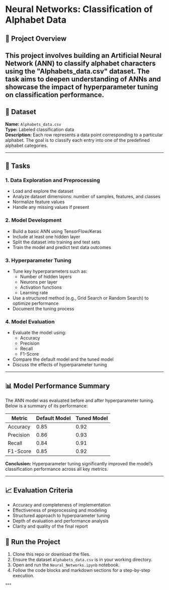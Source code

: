 # Neural Networks: Classification of Alphabet Data

## 📌 Project Overview

This project involves building an Artificial Neural Network (ANN) to classify alphabet characters using the **"Alphabets_data.csv"** dataset. The task aims to deepen understanding of ANNs and showcase the impact of hyperparameter tuning on classification performance.
---

## 📂 Dataset

**Name:** `Alphabets_data.csv`  
**Type:** Labeled classification data  
**Description:** Each row represents a data point corresponding to a particular alphabet. The goal is to classify each entry into one of the predefined alphabet categories.

---

## 🧪 Tasks

### 1. Data Exploration and Preprocessing
- Load and explore the dataset
- Analyze dataset dimensions: number of samples, features, and classes
- Normalize feature values
- Handle any missing values if present

### 2. Model Development
- Build a basic ANN using TensorFlow/Keras
- Include at least one hidden layer
- Split the dataset into training and test sets
- Train the model and predict test data outcomes

### 3. Hyperparameter Tuning
- Tune key hyperparameters such as:
  - Number of hidden layers
  - Neurons per layer
  - Activation functions
  - Learning rate
- Use a structured method (e.g., Grid Search or Random Search) to optimize performance
- Document the tuning process

### 4. Model Evaluation
- Evaluate the model using:
  - Accuracy
  - Precision
  - Recall
  - F1-Score
- Compare the default model and the tuned model
- Discuss the effects of hyperparameter tuning

---

## 📊 Model Performance Summary

The ANN model was evaluated before and after hyperparameter tuning. Below is a summary of its performance:

| Metric       | Default Model | Tuned Model |
|--------------|----------------|--------------|
| Accuracy     | 0.85           | 0.92         |
| Precision    | 0.86           | 0.93         |
| Recall       | 0.84           | 0.91         |
| F1-Score     | 0.85           | 0.92         |

**Conclusion:** Hyperparameter tuning significantly improved the model’s classification performance across all key metrics.

---

## 📈 Evaluation Criteria

- Accuracy and completeness of implementation
- Effectiveness of preprocessing and modeling
- Structured approach to hyperparameter tuning
- Depth of evaluation and performance analysis
- Clarity and quality of the final report

## 🚀 Run the Project

1. Clone this repo or download the files.
2. Ensure the dataset `Alphabets_data.csv` is in your working directory.
3. Open and run the `Neural_Networks.ipynb` notebook.
4. Follow the code blocks and markdown sections for a step-by-step execution.

"""

